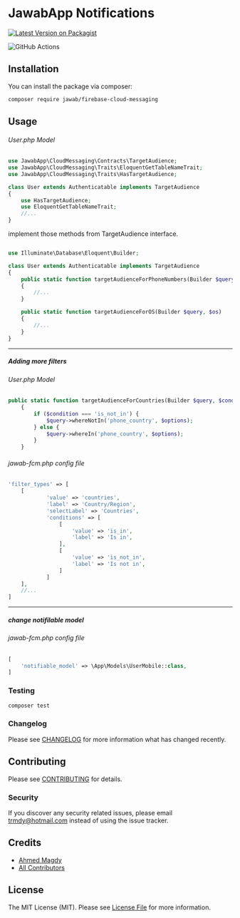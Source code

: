# JawabApp Notifications

[![Latest Version on Packagist](https://img.shields.io/packagist/v/jawab/fcm.svg?style=flat-square)](https://packagist.org/packages/jawab/fcm)

![GitHub Actions](https://github.com/jawab/fcm/actions/workflows/main.yml/badge.svg)

## Installation

You can install the package via composer:

```bash
composer require jawab/firebase-cloud-messaging
```

## Usage

###### User.php Model

```php
use JawabApp\CloudMessaging\Contracts\TargetAudience;
use JawabApp\CloudMessaging\Traits\EloquentGetTableNameTrait;
use JawabApp\CloudMessaging\Traits\HasTargetAudience;

class User extends Authenticatable implements TargetAudience
{
	use HasTargetAudience;
	use EloquentGetTableNameTrait;
	//...
}
```

implement those methods from TargetAudience interface.

```php

use Illuminate\Database\Eloquent\Builder;

class User extends Authenticatable implements TargetAudience
{
	public static function targetAudienceForPhoneNumbers(Builder $query, $phone_numbers)
    {
        //...
    }

	public static function targetAudienceForOS(Builder $query, $os)
    {
        //...
    }
}
```

---

##### Adding more filters

###### User.php Model

```php
public static function targetAudienceForCountries(Builder $query, $condition, $options, &$joins)
    {
        if ($condition === 'is_not_in') {
            $query->whereNotIn('phone_country', $options);
        } else {
            $query->whereIn('phone_country', $options);
        }
    }
```

###### jawab-fcm.php config file

```php
'filter_types' => [
	[
            'value' => 'countries',
            'label' => 'Country/Region',
            'selectLabel' => 'Countries',
            'conditions' => [
                [
                    'value' => 'is_in',
                    'label' => 'Is in',
                ],
                [
                    'value' => 'is_not_in',
                    'label' => 'Is not in',
                ]
            ]
	],
	//...
]
```

---

##### change notifilable model

###### jawab-fcm.php config file

```php
[
	'notifiable_model' => \App\Models\UserMobile::class,
]
```

### Testing

```bash
composer test
```

### Changelog

Please see [CHANGELOG](CHANGELOG.md) for more information what has changed recently.

## Contributing

Please see [CONTRIBUTING](CONTRIBUTING.md) for details.

### Security

If you discover any security related issues, please email trmdy@hotmail.com instead of using the issue tracker.

## Credits

-   [Ahmed Magdy](https://github.com/jawab)
-   [All Contributors](../../contributors)

## License

The MIT License (MIT). Please see [License File](LICENSE.md) for more information.
